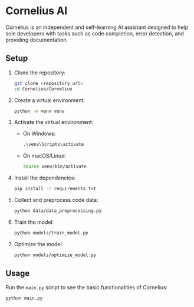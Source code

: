 # Cornelius AI

Cornelius is an independent and self-learning AI assistant designed to help sole developers with tasks such as code completion, error detection, and providing documentation.

## Setup

1. Clone the repository:
    ```sh
    git clone <repository_url>
    cd Cornelius/Cornelius
    ```

2. Create a virtual environment:
    ```sh
    python -m venv venv
    ```

3. Activate the virtual environment:
    - On Windows:
        ```sh
        .\venv\Scripts\activate
        ```
    - On macOS/Linux:
        ```sh
        source venv/bin/activate
        ```

4. Install the dependencies:
    ```sh
    pip install -r requirements.txt
    ```

5. Collect and preprocess code data:
    ```sh
    python data/data_preprocessing.py
    ```

6. Train the model:
    ```sh
    python models/train_model.py
    ```

7. Optimize the model:
    ```sh
    python models/optimize_model.py
    ```

## Usage

Run the `main.py` script to see the basic functionalities of Cornelius:

```sh
python main.py
```